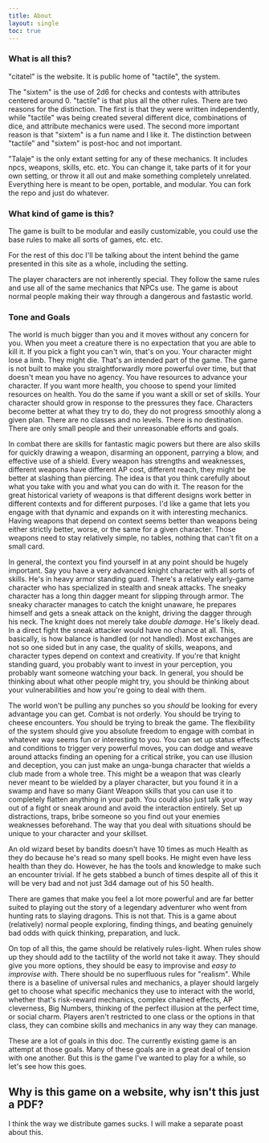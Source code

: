 ```yaml
---
title: About
layout: single
toc: true
---
```


### What is all this?

"citatel" is the website. It is public home of "tactile", the system.  

The "sixtem" is the use of 2d6 for checks and contests with attributes centered around 0. "tactile" is that plus all the other rules. There are two reasons for the distinction. The first is that they were written independently, while "tactile" was being created several different dice, combinations of dice, and attribute mechanics were used. The second more important reason is that "sixtem" is a fun name and I like it. The distinction between "tactile" and "sixtem" is post-hoc and not important.

"Talaje" is the only extant setting for any of these mechanics. It includes npcs, weapons, skills, etc. etc. You can change it, take parts of it for your own setting, or throw it all out and make something completely unrelated. Everything here is meant to be open, portable, and modular. You can fork the repo and just do whatever.

### What kind of game is this?

The game is built to be modular and easily customizable, you could use the base rules to make all sorts of games, etc. etc.  

For the rest of this doc I'll be talking about 
the intent behind the game presented in this site as a whole, including the setting.  

The player characters are not inherently special. They follow the same rules and use all of the same mechanics that NPCs use. The game is about normal people making their way through a dangerous and fastastic world.  

### Tone and Goals

The world is much bigger than you and it moves without any concern for you. When you meet a creature there is no expectation that you are able to kill it. If you pick a fight you can't win, that's on you. Your character might lose a limb. They might die. That's an intended part of the game. The game is not built to make you straightforwardly more powerful over time, but that doesn't mean you have no agency. You have resources to advance your character. If you want more health, you choose to spend your limited resources on health. You do the same if you want a skill or set of skills. Your character should grow in response to the pressures they face. Characters become better at what they try to do, they do not progress smoothly along a given plan. There are no classes and no levels. There is no destination. There are only small people and their unreasonable efforts and goals.

In combat there are skills for fantastic magic powers but there are also skills for quickly drawing a weapon, disarming an opponent, parrying a blow, and effective use of a shield. Every weapon has strengths and weaknesses, different weapons have different AP cost, different reach, they might be better at slashing than piercing. The idea is that you think carefully about what you take with you and what you can do with it. The reason for the great historical variety of weapons is that different designs work better in different contexts and for different purposes. I'd like a game that lets you engage with that dynamic and expands on it with interesting mechanics. Having weapons that depend on context seems better than weapons being either strictly better, worse, or the same for a given character. Those weapons need to stay relatively simple, no tables, nothing that can't fit on a small card.

In general, the context you find yourself in at any point should be hugely important. Say you have a very advanced knight character with all sorts of skills. He's in heavy armor standing guard. There's a relatively early-game character who has specialized in stealth and sneak attacks. The sneaky character has a long thin dagger meant for slipping through armor. The sneaky character manages to catch the knight unaware, he prepares himself and gets a sneak attack on the knight, driving the dagger through his neck. The knight does not merely take *double damage*. He's likely dead. In a direct fight the sneak attacker would have no chance at all. This, basically, is how balance is handled (or not handled). Most exchanges are not so one sided but in any case, the quality of skills, weapons, and character types depend on context and creativity. If you're that knight standing guard, you probably want to invest in your perception, you probably want someone watching your back. In general, you should be thinking about what other people might try, you should be thinking about your vulnerabilities and how you're going to deal with them.

The world won't be pulling any punches so you *should* be looking for every advantage you can get. Combat is not orderly. You should be trying to cheese encounters.  You should be trying to break the game. The flexibility of the system should give you absolute freedom to engage with combat in whatever way seems fun or interesting to you. You can set up status effects and conditions to trigger very powerful moves, you can dodge and weave around attacks finding an opening for a critical strike, you can use illusion and deception, you can just make an unga-bunga character that wields a club made from a whole tree. This might be a weapon that was clearly never meant to be wielded by a player character, but you found it in a swamp and have so many Giant Weapon skills that you can use it to completely flatten anything in your path. You could also just talk your way out of a fight or sneak around and avoid the interaction entirely. Set up distractions, traps, bribe someone so you find out your enemies weaknesses beforehand. The way that you deal with situations should be unique to your character and your skillset.

An old wizard beset by bandits doesn't have 10 times as much Health as they do because he's read so many spell books. He might even have less health than they do. However, he has the tools and knowledge to make such an encounter trivial. If he gets stabbed a bunch of times despite all of this it will be very bad and not just 3d4 damage out of his 50 health.

There are games that make you feel a lot more powerful and are far better suited to playing out the story of a legendary adventurer who went from hunting rats to slaying dragons. This is not that. This is a game about (relatively) normal people exploring, finding things, and beating genuinely bad odds with quick thinking, preparation, and luck.

On top of all this, the game should be relatively rules-light. When rules show up they should add to the tactility of the world not take it away. They should give you more options, they should be easy to improvise and *easy to improvise with*. There should be no superfluous rules for "realism". While there is a baseline of universal rules and mechanics, a player should largely get to choose what specific mechanics they use to interact with the world, whether that's risk-reward mechanics, complex chained effects, AP cleverness, Big Numbers, thinking of the perfect illusion at the perfect time, or social charm. Players aren't restricted to one class or the options in that class, they can combine skills and mechanics in any way they can manage.

These are a lot of goals in this doc. The currently existing game is an attempt at those goals. Many of these goals are in a great deal of tension with one another. But this is the game I've wanted to play for a while, so let's see how this goes.

## Why is this game on a website, why isn't this just a PDF?

I think the way we distribute games sucks. I will make a separate poast about this.
